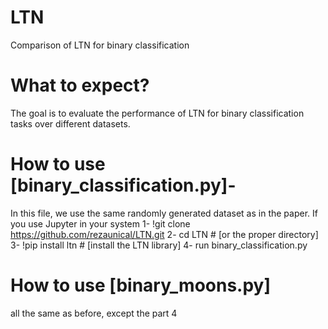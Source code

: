 # LTN
Comparison of LTN for binary classification

# What to expect?
The goal is to evaluate the performance of LTN for binary classification tasks over different datasets.

# How to use [binary_classification.py]- 
In this file, we use the same randomly generated dataset as in the paper. 
If you use Jupyter in your system 
1- !git clone https://github.com/rezaunical/LTN.git
2- cd LTN # [or the proper directory]
3- !pip install ltn # [install the LTN library]
4- run binary_classification.py

# How to use [binary_moons.py]
all the same as before, except the part 4

